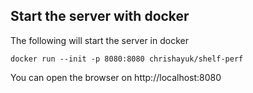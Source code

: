 ## Start the server with docker
The following will start the server in docker

```
docker run --init -p 8080:8080 chrishayuk/shelf-perf
```

You can open the browser on http://localhost:8080